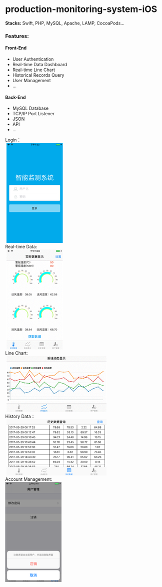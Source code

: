 # production-monitoring-system-iOS
<strong>Stacks: </strong>Swift, PHP, MySQL, Apache, LAMP, CocoaPods...
### Features:
#### Front-End
- User Authentication
- Real-time Data Dashboard
- Real-time Line Chart
- Historical Records Query
- User Management
- ...
#### Back-End
- MySQL Database
- TCP/IP Port Listener
- JSON 
- API 
- ...

<p >
 Login：<br>
  <img src="https://github.com/zhulinn/production-monitoring-system-iOS/raw/master/demo/login.png" width = "180" height = "320"><br>
 Real-time Data: <br>
  <img src="https://github.com/zhulinn/production-monitoring-system-iOS/raw/master/demo/data.gif" width = "180" height = "320"> <br>
 Line Chart: <br>
  <img src="https://github.com/zhulinn/production-monitoring-system-iOS/raw/master/demo/graph.gif" width = "320" height = "180"> <br>
 History Data：<br>
  <img src="https://github.com/zhulinn/production-monitoring-system-iOS/raw/master/demo/history.png" width = "320" height = "180">  <br>
 Account Management:<br>
  <img src="https://github.com/zhulinn/production-monitoring-system-iOS/raw/master/demo/manage.png"   width = "180" height = "320">
</p>
